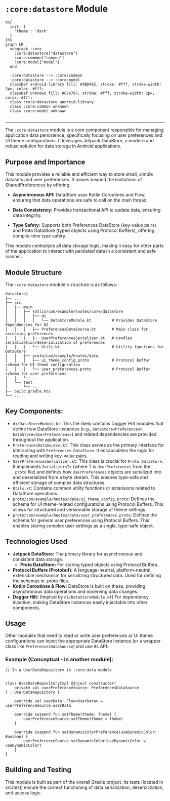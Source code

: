 # `:core:datastore` Module

```mermaid
%%{
  init: {
    'theme': 'dark'
  }
}%%
graph LR
  subgraph :core
    :core:datastore["datastore"]
    :core:common["common"]
    :core:model["model"]
  end

  :core:datastore --> :core:common
  :core:datastore --> :core:model
  classDef android-library fill: #3BD482, stroke: #fff, stroke-width: 2px, color: #fff;
  classDef unknown fill: #676767, stroke: #fff, stroke-width: 2px, color: #fff;
  class :core:datastore android-library
  class :core:common unknown
  class :core:model unknown

```

##   

___

The `:core:datastore` module is a core component responsible for managing application data
persistence,
specifically focusing on user preferences and UI theme configurations. It leverages Jetpack
DataStore, a modern and robust solution for data storage in Android applications.

## Purpose and Importance

This module provides a reliable and efficient way to store small, simple datasets and user
preferences. It moves beyond the limitations of SharedPreferences by offering:

- **Asynchronous API:** DataStore uses Kotlin Coroutines and Flow, ensuring that data operations are
  safe to call on the main thread.

- **Data Consistency:** Provides transactional API to update data, ensuring data integrity.

- **Type Safety:** Supports both Preferences DataStore (key-value pairs) and Proto DataStore (typed
  objects using Protocol Buffers), offering compile-time type safety.

This module centralizes all data storage logic, making it easy for other parts of the application to
interact with persisted data in a consistent and safe manner.

## Module Structure

The `:core:datastore` module's structure is as follows:

```
datastore/
├── ...
├── src
│   ├── main
│   │   ├── kotlin/com/example/hnotes/core/datastore
│   │   │   ├── di
│   │   │   │   └── DataStoreModule.kt         # Provides DataStore dependencies for DI
│   │   │   ├── PreferencesDataSource.kt       # Main class for accessing preferences
│   │   │   ├── UserPreferencesSerializer.kt   # Handles serialization/deserialization of preferences
│   │   │   └── Utils.kt                       # Utility functions for DataStore
│   │   ├── proto/com/example/hnotes/data
│   │   │   ├── ui_theme_config.proto          # Protocol Buffer schema for UI theme configuration
│   │   │   └── user_preferences.proto         # Protocol Buffer schema for user preferences
│   │   └── ...
│   └── test
│       └── ...
├── build.gradle.kts
└── ...
```

## Key Components:

- `di/DataStoreModule.kt`: This file likely contains Dagger Hilt modules that define how DataStore
  instances (e.g., `DataStore<Preferences>`, `DataStore<UserPreferences>`) and related dependencies
  are provided throughout the application.
- `PreferencesDataSource.kt`: This class serves as the primary interface for interacting with
  `Preferences DataStore`. It encapsulates the logic for reading and writing key-value pairs.
- `UserPreferencesSerializer.kt`: This class is crucial for `Proto DataStore`. It implements
  `Serializer<T>` (where T is `UserPreferences` from the `.proto` file) and defines how
  `UserPreferences`
  objects are serialized into and deserialized from a byte stream. This ensures type-safe and
  efficient storage of complex data structures.
- `Utils.kt`: Contains common utility functions or extensions related to DataStore operations.
- `proto/com/example/hnotes/data/ui_theme_config.proto`: Defines the schema for UI theme-related
  configurations using Protocol Buffers. This allows for structured and versionable storage of theme
  settings.
- `proto/com/example/hnotes/data/user_preferences.proto`: Defines the schema for general user
  preferences using Protocol Buffers. This enables storing complex user settings as a single,
  type-safe object.

## Technologies Used

- **Jetpack DataStore:** The primary library for asynchronous and consistent data storage.
    - **Proto DataStore:** For storing typed objects using Protocol Buffers.
- **Protocol Buffers (Protobuf):** A language-neutral, platform-neutral, extensible mechanism for
  serializing structured data. Used for defining the schemas in .proto files.
- **Kotlin Coroutines & Flow:** DataStore is built on these, providing asynchronous data operations
  and observing data changes.
- **Dagger Hilt:** (Implied by `di/DataStoreModule.kt`) For dependency injection, making DataStore
  instances easily injectable into other components.

## Usage

Other modules that need to read or write user preferences or UI theme configurations can inject the
appropriate DataStore instance (or a wrapper class like `PreferencesDataSource`) and use its API.

### Example (Conceptual - in another module):

```
// In a UserDataRepository in :core:data module


class UserDataRepositoryImpl @Inject constructor(
    private val userPreferenceSource: PreferencesDataSource
) : UserDataRepository {

    override val userData: Flow<UserData> = userPreferenceSource.userData

    override suspend fun setTheme(theme: Theme) {
        userPreferenceSource.setTheme(theme = theme)
    }

    override suspend fun setDynamicColorPreference(useDynamicColor: Boolean) {
        userPreferenceSource.setDynamicColor(useDynamicColor = useDynamicColor)
    }
}
```

## Building and Testing

This module is built as part of the overall Gradle project. Its tests (located in src/test) ensure
the correct functioning of data serialization, deserialization, and access logic.